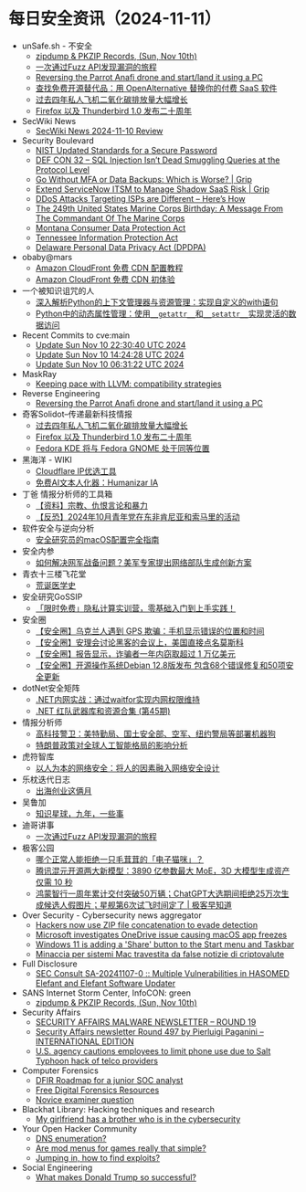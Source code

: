 # 每日安全资讯（2024-11-11）

- unSafe.sh - 不安全
  - [zipdump &#x26; PKZIP Records, (Sun, Nov 10th)](https://buaq.net/go-271962.html)
  - [一次通过Fuzz API发现漏洞的旅程](https://buaq.net/go-271965.html)
  - [Reversing the Parrot Anafi drone and start/land it using a PC](https://buaq.net/go-271956.html)
  - [查找免费开源替代品：用 OpenAlternative 替换你的付费 SaaS 软件](https://buaq.net/go-271941.html)
  - [过去四年私人飞机二氧化碳排放量大幅增长](https://buaq.net/go-271942.html)
  - [Firefox 以及 Thunderbird 1.0 发布二十周年](https://buaq.net/go-271943.html)
- SecWiki News
  - [SecWiki News 2024-11-10 Review](http://www.sec-wiki.com/?2024-11-10)
- Security Boulevard
  - [NIST Updated Standards for a Secure Password](https://securityboulevard.com/2024/11/nist-updated-standards-for-a-secure-password/)
  - [DEF CON 32 – SQL Injection Isn’t Dead Smuggling Queries at the Protocol Level](https://securityboulevard.com/2024/11/def-con-32-sql-injection-isnt-dead-smuggling-queries-at-the-protocol-level/)
  - [Go Without MFA or Data Backups: Which is Worse? | Grip](https://securityboulevard.com/2024/11/go-without-mfa-or-data-backups-which-is-worse-grip/)
  - [Extend ServiceNow ITSM to Manage Shadow SaaS Risk | Grip](https://securityboulevard.com/2024/11/extend-servicenow-itsm-to-manage-shadow-saas-risk-grip/)
  - [DDoS Attacks Targeting ISPs are Different – Here’s How](https://securityboulevard.com/2024/11/ddos-attacks-targeting-isps-are-different-heres-how/)
  - [The 249th United States Marine Corps Birthday: A Message From The Commandant Of The Marine Corps](https://securityboulevard.com/2024/11/the-249th-united-states-marine-corps-birthday-a-message-from-the-commandant-of-the-marine-corps/)
  - [Montana Consumer Data Protection Act](https://securityboulevard.com/2024/11/montana-consumer-data-protection-act/)
  - [Tennessee Information Protection Act](https://securityboulevard.com/2024/11/tennessee-information-protection-act/)
  - [Delaware Personal Data Privacy Act (DPDPA)](https://securityboulevard.com/2024/11/delaware-personal-data-privacy-act-dpdpa/)
- obaby@mars
  - [Amazon CloudFront 免费 CDN 配置教程](https://h4ck.org.cn/2024/11/18501)
  - [Amazon CloudFront 免费 CDN 初体验](https://h4ck.org.cn/2024/11/18486)
- 一个被知识诅咒的人
  - [深入解析Python的上下文管理器与资源管理：实现自定义的with语句](https://blog.csdn.net/nokiaguy/article/details/143643974)
  - [Python中的动态属性管理：使用`__getattr__`和`__setattr__`实现灵活的数据访问](https://blog.csdn.net/nokiaguy/article/details/143643953)
- Recent Commits to cve:main
  - [Update Sun Nov 10 22:30:40 UTC 2024](https://github.com/trickest/cve/commit/20b3ff323d6f72da3d13d90384cb3c0e3637b727)
  - [Update Sun Nov 10 14:24:28 UTC 2024](https://github.com/trickest/cve/commit/582822cbcece1341d027d9f02fcafb62f408ea0e)
  - [Update Sun Nov 10 06:31:22 UTC 2024](https://github.com/trickest/cve/commit/773379cfe012addca3c117942247406f5683adc1)
- MaskRay
  - [Keeping pace with LLVM: compatibility strategies](https://maskray.me/blog/2024-11-10-keeping-pace-with-llvm-compatibility-strategies)
- Reverse Engineering
  - [Reversing the Parrot Anafi drone and start/land it using a PC](https://www.reddit.com/r/ReverseEngineering/comments/1go1g8l/reversing_the_parrot_anafi_drone_and_startland_it/)
- 奇客Solidot–传递最新科技情报
  - [过去四年私人飞机二氧化碳排放量大幅增长](https://www.solidot.org/story?sid=79732)
  - [Firefox 以及 Thunderbird 1.0 发布二十周年](https://www.solidot.org/story?sid=79731)
  - [Fedora KDE 将与 Fedora GNOME 处于同等位置](https://www.solidot.org/story?sid=79730)
- 黑海洋 - WIKI
  - [Cloudflare IP优选工具](https://www.upx8.com/4398)
  - [免费AI文本人化器：Humanizar IA](https://www.upx8.com/4397)
- 丁爸 情报分析师的工具箱
  - [【资料】宗教、仇恨言论和暴力](https://mp.weixin.qq.com/s?__biz=MzI2MTE0NTE3Mw==&mid=2651147731&idx=1&sn=fb2872856814fbaab56afb97532a6d93&chksm=f1af3ae9c6d8b3ff182599bdd472ffe81f72b7d820b877d85f47d71e86ef874b2f35b3e87cb5&scene=58&subscene=0#rd)
  - [【反恐】2024年10月青年党在东非肯尼亚和索马里的活动](https://mp.weixin.qq.com/s?__biz=MzI2MTE0NTE3Mw==&mid=2651147731&idx=2&sn=e402b2ea87b6ca45a9e960b06f5e3c34&chksm=f1af3ae9c6d8b3ffaabb7e1ee6d23a66b3e2cf86902daad8ac9ee0bea4159535a40559aa3297&scene=58&subscene=0#rd)
- 软件安全与逆向分析
  - [安全研究员的macOS配置完全指南](https://mp.weixin.qq.com/s?__biz=MzU3MTY5MzQxMA==&mid=2247484701&idx=1&sn=dd92422c2316ea0f5b5463614acde45d&chksm=fcdd0510cbaa8c06e497aee067d4595b5e14c614ffd6230bec2d3e2117b54f06938642bc21ab&scene=58&subscene=0#rd)
- 安全内参
  - [如何解决网军战备问题？美军专家提出网络部队生成创新方案](https://mp.weixin.qq.com/s?__biz=MzI4NDY2MDMwMw==&mid=2247513035&idx=1&sn=845efaa137b7615160c129ee4e1e90c0&chksm=ebfaf4ebdc8d7dfd0db900765e5f4e3a5c616bdafdc3552ec8a07aa2010095cb3994a24830d2&scene=58&subscene=0#rd)
- 青衣十三楼飞花堂
  - [荒诞医学史](https://mp.weixin.qq.com/s?__biz=MzUzMjQyMDE3Ng==&mid=2247487723&idx=1&sn=9c0dfbe468409c702728d7788042f287&chksm=fab2d3d4cdc55ac26dab4a8a819055b68151406149a2d4c8562313bbfc8b71b45010b2d6c280&scene=58&subscene=0#rd)
- 安全研究GoSSIP
  - [「限时免费」隐私计算实训营，零基础入门到上手实践！](https://mp.weixin.qq.com/s?__biz=Mzg5ODUxMzg0Ng==&mid=2247499174&idx=1&sn=b0f760dc988b242827adbf485384178e&chksm=c063d37ff7145a6915b2ede36462b22813702e0d52b8f1c64c4ca9474fb277df8b9fc8b2f352&scene=58&subscene=0#rd)
- 安全圈
  - [【安全圈】乌克兰人遇到 GPS 欺骗：手机显示错误的位置和时间](https://mp.weixin.qq.com/s?__biz=MzIzMzE4NDU1OQ==&mid=2652065871&idx=1&sn=1ebb9fa2793fd53b7914fb44b06c200e&chksm=f36e7c0fc419f519da4096acd29a13a793853df61ce1d1ebb68c7304487d4ba25b25623f6f28&scene=58&subscene=0#rd)
  - [【安全圈】安理会讨论黑客的会议上，美国直接点名莫斯科](https://mp.weixin.qq.com/s?__biz=MzIzMzE4NDU1OQ==&mid=2652065871&idx=2&sn=208c371d7cbe58415517d8f9d4507b0c&chksm=f36e7c0fc419f51980c7bd4ae9902e5fdaa6be19facc0b81ce3b08074f4ad441d1cc2f630a84&scene=58&subscene=0#rd)
  - [【安全圈】报告显示，诈骗者一年内窃取超过 1 万亿美元](https://mp.weixin.qq.com/s?__biz=MzIzMzE4NDU1OQ==&mid=2652065871&idx=3&sn=8aafec44589551bd39e971c6b74f0f6e&chksm=f36e7c0fc419f519d2a77f5c8d84416c6c5bf5d06e1ac3ea983b5c7bdb2fd1fc835c5e930531&scene=58&subscene=0#rd)
  - [【安全圈】开源操作系统Debian 12.8版发布 包含68个错误修复和50项安全更新](https://mp.weixin.qq.com/s?__biz=MzIzMzE4NDU1OQ==&mid=2652065871&idx=4&sn=d0a2686584d31b865fae1fcdde8ac14d&chksm=f36e7c0fc419f519cae5e1f01cba4cfaee139886d3aa2b3fc1b0ddc2fad696d71a06ce698b80&scene=58&subscene=0#rd)
- dotNet安全矩阵
  - [.NET内网实战：通过waitfor实现内网权限维持](https://mp.weixin.qq.com/s?__biz=MzUyOTc3NTQ5MA==&mid=2247496600&idx=1&sn=50d1a9ad81bce3daf23c320206c2166a&chksm=fa595d75cd2ed463730bb3e2d3b82eceb1e9fa8ae248bdd82e6e0d802982921ad91b36602e1c&scene=58&subscene=0#rd)
  - [.NET 红队武器库和资源合集 (第45期)](https://mp.weixin.qq.com/s?__biz=MzUyOTc3NTQ5MA==&mid=2247496600&idx=2&sn=40018e59d0a0c3fdac978fd0abe8b53d&chksm=fa595d75cd2ed463d88edece0a452a0e21ba8e243809688aea8a2e7f5d1c1d9a4f4bd186540e&scene=58&subscene=0#rd)
- 情报分析师
  - [高科技警卫：美特勤局、国土安全部、空军、纽约警局等部署机器狗](https://mp.weixin.qq.com/s?__biz=MzA3Mjc1MTkwOA==&mid=2650557288&idx=1&sn=52ae842b9de2887ba729e284197975a7&chksm=87116523b066ec35e09e7a2c4eb70579b554f94ede7d58a1c423bf8c514fd5476af3336c3c71&scene=58&subscene=0#rd)
  - [特朗普政策对全球人工智能格局的影响分析](https://mp.weixin.qq.com/s?__biz=MzA3Mjc1MTkwOA==&mid=2650557288&idx=2&sn=0d01dd5d668b563a35f07a39ceb3ab2e&chksm=87116523b066ec355501b7b9f78782e4f0466bda09afe9e5351daa219cb8b043e29536d23153&scene=58&subscene=0#rd)
- 虎符智库
  - [以人为本的网络安全：将人的因素融入网络安全设计](https://mp.weixin.qq.com/s?__biz=MzIwNjYwMTMyNQ==&mid=2247492802&idx=1&sn=0935171aa37ee7174e948fcea55873f6&chksm=971d89c0a06a00d6818ad010dd3329a7373fb9a3266d471b942cac2147df2335bae369f33faf&scene=58&subscene=0#rd)
- 乐枕迭代日志
  - [出海创业这俩月](https://mp.weixin.qq.com/s?__biz=MzA3NTMyNDg3OQ==&mid=2652519698&idx=1&sn=d948d039c8ebb3fe64a8fd26c7b1c1cf&chksm=849cd1b2b3eb58a4f085c5c114f0a5998103f7863afb188f4a633fb65332027a4d0225b19955&scene=58&subscene=0#rd)
- 吴鲁加
  - [知识星球，九年，一些事](https://mp.weixin.qq.com/s?__biz=Mzg5NDY4ODM1MA==&mid=2247484995&idx=1&sn=ffbaeeba4280d34867d04b6abdfe115e&chksm=c01a8b72f76d0264ed581bf3eae8d949424003819748e657c22e964b48e523334da14b2bb608&scene=58&subscene=0#rd)
- 迪哥讲事
  - [一次通过Fuzz API发现漏洞的旅程](https://mp.weixin.qq.com/s?__biz=MzIzMTIzNTM0MA==&mid=2247496316&idx=1&sn=8a590c6f1202155c857fa00dca4c64b5&chksm=e8a5f81fdfd27109aa6cd4067712ca755580d1f65523c292dd551d62b8f48213cd2bb9c31565&scene=58&subscene=0#rd)
- 极客公园
  - [哪个正常人能拒绝一只毛茸茸的「电子猫咪」？](https://mp.weixin.qq.com/s?__biz=MTMwNDMwODQ0MQ==&mid=2653062845&idx=1&sn=d051b6a743e3c492a89c219eec24832b&chksm=7e57fb0b4920721dec062bf311b9e9dd81c08ab257fc315c8aae8b0543c5a100fade2626d90f&scene=58&subscene=0#rd)
  - [腾讯混元开源两大新模型：3890 亿参数最大 MoE，3D 大模型生成资产仅需 10 秒](https://mp.weixin.qq.com/s?__biz=MTMwNDMwODQ0MQ==&mid=2653062845&idx=2&sn=376ee554e100af3091eba93e24829d22&chksm=7e57fb0b4920721ddbc3321a4af17b8959c48120b85cecb758fcab932f55b4696b95cfd0a1e5&scene=58&subscene=0#rd)
  - [鸿蒙智行一周年累计交付突破50万辆；ChatGPT大选期间拒绝25万次生成候选人假图片；星舰第6次试飞时间定了 | 极客早知道](https://mp.weixin.qq.com/s?__biz=MTMwNDMwODQ0MQ==&mid=2653062857&idx=1&sn=e41d6cb9a54054780b6ca20b3a50712b&chksm=7e57fb7f49207269b6478bad448f73538890b1e9af41488cb31655a75025585d12f4a7fcc24d&scene=58&subscene=0#rd)
- Over Security - Cybersecurity news aggregator
  - [Hackers now use ZIP file concatenation to evade detection](https://www.bleepingcomputer.com/news/security/hackers-now-use-zip-file-concatenation-to-evade-detection/)
  - [Microsoft investigates OneDrive issue causing macOS app freezes](https://www.bleepingcomputer.com/news/microsoft/microsoft-investigates-onedrive-issue-causing-macos-app-freezes/)
  - [Windows 11 is adding a 'Share' button to the Start menu and Taskbar](https://www.bleepingcomputer.com/news/microsoft/windows-11-is-adding-a-share-button-to-the-start-menu-and-taskbar/)
  - [Minaccia per sistemi Mac travestita da false notizie di criptovalute](https://www.insicurezzadigitale.com/minaccia-per-sistemi-mac-travestita-da-false-notizie-di-criptovalute/)
- Full Disclosure
  - [SEC Consult SA-20241107-0 :: Multiple Vulnerabilities in HASOMED Elefant and Elefant Software Updater](https://seclists.org/fulldisclosure/2024/Nov/3)
- SANS Internet Storm Center, InfoCON: green
  - [zipdump &#x26; PKZIP Records, (Sun, Nov 10th)](https://isc.sans.edu/diary/rss/31428)
- Security Affairs
  - [SECURITY AFFAIRS MALWARE NEWSLETTER – ROUND 19](https://securityaffairs.com/170771/breaking-news/security-affairs-malware-newsletter-round-19.html)
  - [Security Affairs newsletter Round 497 by Pierluigi Paganini – INTERNATIONAL EDITION](https://securityaffairs.com/170764/breaking-news/security-affairs-newsletter-round-497-by-pierluigi-paganini-international-edition.html)
  - [U.S. agency cautions employees to limit phone use due to Salt Typhoon hack of telco providers](https://securityaffairs.com/170737/hacking/u-s-agency-limit-phone-use-due-to-salt-typhoon-hack.html)
- Computer Forensics
  - [DFIR Roadmap for a junior SOC analyst](https://www.reddit.com/r/computerforensics/comments/1go5kwe/dfir_roadmap_for_a_junior_soc_analyst/)
  - [Free Digital Forensics Resources](https://www.reddit.com/r/computerforensics/comments/1gny7az/free_digital_forensics_resources/)
  - [Novice examiner question](https://www.reddit.com/r/computerforensics/comments/1gnogv1/novice_examiner_question/)
- Blackhat Library: Hacking techniques and research
  - [My girlfriend has a brother who is in the cybersecurity](https://www.reddit.com/r/blackhat/comments/1goaikt/my_girlfriend_has_a_brother_who_is_in_the/)
- Your Open Hacker Community
  - [DNS enumeration?](https://www.reddit.com/r/HowToHack/comments/1gnwtem/dns_enumeration/)
  - [Are mod menus for games really that simple?](https://www.reddit.com/r/HowToHack/comments/1gnpx4o/are_mod_menus_for_games_really_that_simple/)
  - [Jumping in, how to find exploits?](https://www.reddit.com/r/HowToHack/comments/1gnpf0g/jumping_in_how_to_find_exploits/)
- Social Engineering
  - [What makes Donald Trump so successful?](https://www.reddit.com/r/SocialEngineering/comments/1gnzeqi/what_makes_donald_trump_so_successful/)
